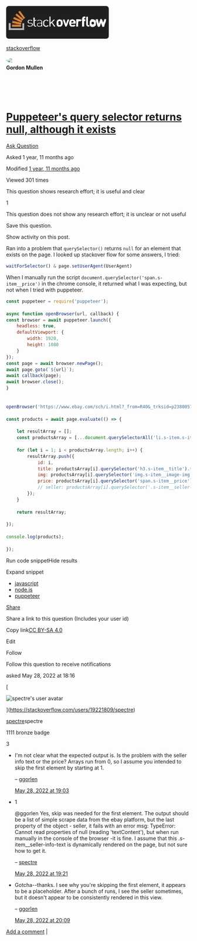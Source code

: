 <!-- Puppeteer's query selector returns null, although it exists -->

<img src="../../../public/images/901___stackoverflow.webp" style="width: 280px; border-radius: 7px;" /> 

[stackoverflow](https://stackoverflow.com/)
<br />
<br />
<img src="https://s.gravatar.com/avatar/8919c21a69fc2528689eb1832c8ed37f?s=480&r=pg&d=https%3A%2F%2Fcdn.auth0.com%2Favatars%2Fwe.png" style="border-radius: 50%; float: left; margin-right: 10px; width: 75px;" />

#### Gordon Mullen

<br />
<br />
<br />


# [Puppeteer's query selector returns null, although it exists](https://stackoverflow.com/questions/72418221/puppeteers-query-selector-returns-null-although-it-exists)

[Ask Question](https://stackoverflow.com/questions/ask)

Asked 1 year, 11 months ago

Modified [1 year, 11 months ago](https://stackoverflow.com/questions/72418221/puppeteers-query-selector-returns-null-although-it-exists?lastactivity "2022-05-28 18:16:46Z")

Viewed 301 times

This question shows research effort; it is useful and clear

1

This question does not show any research effort; it is unclear or not useful

 

Save this question.

[](https://stackoverflow.com/posts/72418221/timeline)

Show activity on this post.

Ran into a problem that `querySelector()` returns `null` for an element that exists on the page. I looked up stackover flow for some answers, I tried:

```javascript
waitForSelector() & page.setUserAgent(UserAgent)
```

When I manually run the script `document.querySelector('span.s-item__price')` in the chrome console, it returned what I was expecting, but not when I tried with puppeteer.

```javascript
const puppeteer = require('puppeteer');

async function openBrowser(url, callback) {
const browser = await puppeteer.launch({
    headless: true,
    defaultViewport: {
        width: 1920,
        height: 1080
    }
});
const page = await browser.newPage();
await page.goto(`${url}`);
await callback(page);
await browser.close();
}


openBrowser('https://www.ebay.com/sch/i.html?_from=R40&_trksid=p2380057.m570.l1313&_nkw=men+watch&_sacat=0', async (page) => {

const products = await page.evaluate(() => {

    let resultArray = [];
    const productsArray = [...document.querySelectorAll('li.s-item.s-item__pl-on-bottom')];

    for (let i = 1; i < productsArray.length; i++) {
        resultArray.push({
            id: i,
            title: productsArray[i].querySelector('h3.s-item__title').textContent,
            img: productsArray[i].querySelector('img.s-item__image-img').src,
            price: productsArray[i].querySelector('span.s-item__price').textContent,
            // seller: productsArray[i].querySelector('.s-item__seller-info-text').textContent THIS ONE FAILS, TOP ONES WORK FINE.
        });
    }

    return resultArray;

});

console.log(products);

});
```

Run code snippetHide results

Expand snippet

- [javascript](https://stackoverflow.com/questions/tagged/javascript "show questions tagged 'javascript'")
- [node.js](https://stackoverflow.com/questions/tagged/node.js "show questions tagged 'node.js'")
- [puppeteer](https://stackoverflow.com/questions/tagged/puppeteer "show questions tagged 'puppeteer'")

[Share](https://stackoverflow.com/q/72418221/15588573 "Short permalink to this question")

Share a link to this question (Includes your user id)

Copy link[CC BY-SA 4.0](https://creativecommons.org/licenses/by-sa/4.0/ "The current license for this post: CC BY-SA 4.0")

Edit

Follow 

Follow this question to receive notifications

asked May 28, 2022 at 18:16

[

![spectre's user avatar](https://www.gravatar.com/avatar/2f4af626255def74da4096635facd69b?s=64&d=identicon&r=PG)

](https://stackoverflow.com/users/19221809/spectre)

[spectre](https://stackoverflow.com/users/19221809/spectre)spectre

1111 bronze badge

3

- I'm not clear what the expected output is. Is the problem with the seller info text or the price? Arrays run from 0, so I assume you intended to skip the first element by starting at 1.
    
    – [ggorlen](https://stackoverflow.com/users/6243352/ggorlen "51,368 reputation")
    
    [May 28, 2022 at 19:03](https://stackoverflow.com/questions/72418221/puppeteers-query-selector-returns-null-although-it-exists#comment127932680_72418221)
    
- 1
    
    @ggorlen Yes, skip was needed for the first element. The output should be a list of simple scrape data from the ebay platform, but the last property of the object - seller, it fails with an error msg: TypeError: Cannot read properties of null (reading 'textContent'), but when run manually in the console of the browser -it is fine. I assume that this .s-item\_\_seller-info-text is dynamically rendered on the page, but not sure how to get it.
    
    – [spectre](https://stackoverflow.com/users/19221809/spectre "11 reputation")
    
    [May 28, 2022 at 19:21](https://stackoverflow.com/questions/72418221/puppeteers-query-selector-returns-null-although-it-exists#comment127932894_72418221)
    
- Gotcha--thanks. I see why you're skipping the first element, it appears to be a placeholder. After a bunch of runs, I see the seller sometimes, but it doesn't appear to be consistently rendered in this view.
    
    – [ggorlen](https://stackoverflow.com/users/6243352/ggorlen "51,368 reputation")
    
    [May 28, 2022 at 20:09](https://stackoverflow.com/questions/72418221/puppeteers-query-selector-returns-null-although-it-exists#comment127933427_72418221)
    

[Add a comment](https://stackoverflow.com/questions/72418221/puppeteers-query-selector-returns-null-although-it-exists# "Use comments to ask for more information or suggest improvements. Avoid answering questions in comments.") | [](https://stackoverflow.com/questions/72418221/puppeteers-query-selector-returns-null-although-it-exists# "Expand to show all comments on this post")